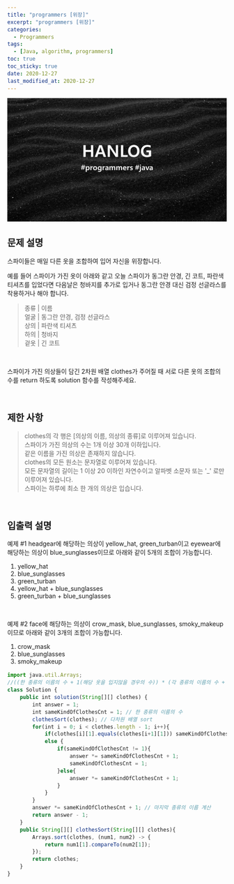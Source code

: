```yaml
---
title: "programmers [위장]"
excerpt: "programmers [위장]"
categories:
  - Programmers
tags:
  - [Java, algorithm, programmers]
toc: true
toc_sticky: true
date: 2020-12-27
last_modified_at: 2020-12-27
---
```


![HAN.jpg](/assets/images/programmers.png)

## 문제 설명

스파이들은 매일 다른 옷을 조합하여 입어 자신을 위장합니다.

예를 들어 스파이가 가진 옷이 아래와 같고 오늘 스파이가 동그란 안경, 긴 코트, 파란색 티셔츠를 입었다면 다음날은 청바지를 추가로 입거나 동그란 안경 대신 검정 선글라스를 착용하거나 해야 합니다.

> 종류 | 이름<br>
얼굴 | 동그란 안경, 검정 선글라스<br>
상의 | 파란색 티셔츠<br>
하의 | 청바지<br>
겉옷 | 긴 코트
<br>

스파이가 가진 의상들이 담긴 2차원 배열 clothes가 주어질 때 서로 다른 옷의 조합의 수를 return 하도록 solution 함수를 작성해주세요.

<br>

## 제한 사항

> clothes의 각 행은 [의상의 이름, 의상의 종류]로 이루어져 있습니다.<br>
스파이가 가진 의상의 수는 1개 이상 30개 이하입니다.<br>
같은 이름을 가진 의상은 존재하지 않습니다.<br>
clothes의 모든 원소는 문자열로 이루어져 있습니다.<br>
모든 문자열의 길이는 1 이상 20 이하인 자연수이고 알파벳 소문자 또는 '_' 로만 이루어져 있습니다.<br>
스파이는 하루에 최소 한 개의 의상은 입습니다.<br>

<br>

## 입출력 설명

예제 #1
headgear에 해당하는 의상이 yellow_hat, green_turban이고 eyewear에 해당하는 의상이 blue_sunglasses이므로 아래와 같이 5개의 조합이 가능합니다.

1. yellow_hat <br>
2. blue_sunglasses <br>
3. green_turban <br>
4. yellow_hat + blue_sunglasses <br>
5. green_turban + blue_sunglasses <br>

<br>

예제 #2
face에 해당하는 의상이 crow_mask, blue_sunglasses, smoky_makeup이므로 아래와 같이 3개의 조합이 가능합니다.

1. crow_mask <br>
2. blue_sunglasses <br>
3. smoky_makeup <br>

```js
import java.util.Arrays;
//((한 종류의 이름의 수 + 1(해당 옷을 입지않을 경우의 수)) * (각 종류의 이름의 수 + 1)) -1 (반드시 한 개의 옷은 입어야함)
class Solution {
    public int solution(String[][] clothes) {
        int answer = 1;
        int sameKindOfClothesCnt = 1; // 한 종류의 이름의 수
        clothesSort(clothes); // 다차원 배열 sort
        for(int i = 0; i < clothes.length - 1; i++){
            if(clothes[i][1].equals(clothes[i+1][1])) sameKindOfClothesCnt++;
            else {
                if(sameKindOfClothesCnt != 1){
                    answer *= sameKindOfClothesCnt + 1;
                    sameKindOfClothesCnt = 1;
                }else{
                    answer *= sameKindOfClothesCnt + 1;
                }
            }
        }
        answer *= sameKindOfClothesCnt + 1; // 마지막 종류의 이름 계산
        return answer - 1;
    }
    public String[][] clothesSort(String[][] clothes){
        Arrays.sort(clothes, (num1, num2) -> {
            return num1[1].compareTo(num2[1]);
		});
        return clothes;
    }
}
```